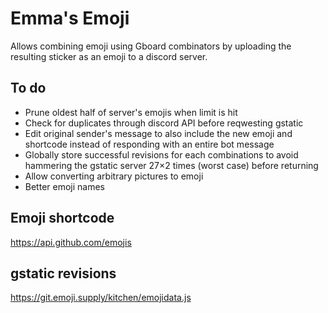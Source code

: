 # Emma's Emoji

Allows combining emoji using Gboard combinators by uploading the resulting
sticker as an emoji to a discord server.

## To do

* Prune oldest half of server's emojis when limit is hit
* Check for duplicates through discord API before reqwesting gstatic
* Edit original sender's message to also include the new emoji and shortcode
  instead of responding with an entire bot message
* Globally store successful revisions for each combinations to avoid hammering
  the gstatic server 27×2 times (worst case) before returning
* Allow converting arbitrary pictures to emoji
* Better emoji names

## Emoji shortcode

https://api.github.com/emojis

## gstatic revisions

https://git.emoji.supply/kitchen/emojidata.js
